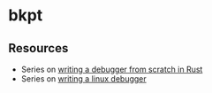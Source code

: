 # bkpt

## Resources

- Series on [writing a debugger from scratch in Rust](https://www.timdbg.com/posts/writing-a-debugger-from-scratch-part-1/)
- Series on [writing a linux debugger](https://blog.tartanllama.xyz/writing-a-linux-debugger-setup/)
